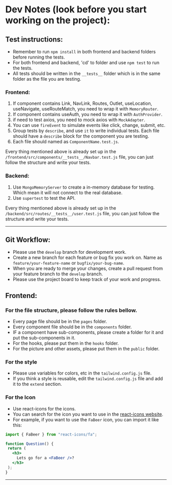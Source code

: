 # Dev Notes (look before you start working on the project):

## Test instructions:
- Remember to run `npm install` in both frontend and backend folders before running the tests.
- For both frontend and backend, 'cd' to folder and use `npm test` to run the tests.
- All tests should be written in the `__tests__` folder which is in the same folder as the file you are testing.

### Frontend:
1. If component contains Link, NavLink, Routes, Outlet, useLocation, useNavigate, useRouteMatch, you need to wrap it with `MemoryRouter`.
2. If component contains useAuth, you need to wrap it with `AuthProvider`.
3. if need to test axios, you need to mock axios with `MockAdapter`.
4. You can use `fireEvent` to simulate events like click, change, submit, etc.
5. Group tests by `describe`, and use `it` to write individual tests. Each file should have a `describe` block for the component you are testing.
6. Each file should named as `ComponentName.test.js`.

Every thing mentioned above is already set up in the `/frontend/src/components/__tests__/Navbar.test.js` file, you can just follow the structure and write your tests.

### Backend:
1. Use `MongoMemoryServer` to create a in-memory database for testing. Which mean it will not connect to the real database.
2. Use `supertest` to test the API.

Every thing mentioned above is already set up in the `/backend/src/routes/__tests__/user.test.js` file, you can just follow the structure and write your tests.

---

## Git Workflow:

- Please use the `develop` branch for development work.
- Create a new branch for each feature or bug fix you work on. Name as `feature/your-feature-name` or `bugfix/your-bug-name`.
- When you are ready to merge your changes, create a pull request from your feature branch to the `develop` branch.
- Please use the project board to keep track of your work and progress.

## Frontend:

### For the file structure, please follow the rules bellow.

- Every page file should be in the `pages` folder.
- Every component file should be in the `components` folder.
- IF a component have sub-components, please create a folder for it and put the sub-components in it.
- For the hooks, please put them in the `hooks` folder.
- For the picture and other assets, please put them in the `public` folder.

### For the style

- Please use variables for colors, etc in the `tailwind.config.js` file.
- If you think a style is reusable, edit the `tailwind.config.js` file and add it to the `extend` section.

### For the Icon

- Use react-icons for the icons.
- You can search for the icon you want to use in the [react-icons website](https://react-icons.github.io/react-icons/).
- For example, if you want to use the `FaBeer` icon, you can import it like this:

````jsx
import { FaBeer } from "react-icons/fa";

function Question() {
 return (
   <h3>
     Lets go for a <FaBeer />?
   </h3>
 );
}
````
---
